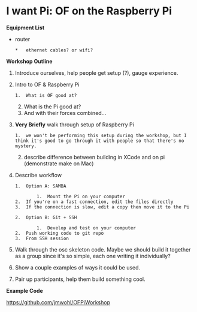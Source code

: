 # I want Pi: OF on the Raspberry Pi

**Equipment List**

*   router

        *   ethernet cables? or wifi?

**Workshop Outline**

1.  Introduce ourselves, help people get setup (?), gauge experience.
2.  Intro to OF & Raspberry Pi

        1.  What is OF good at?
    2.  What is the Pi good at?
    3.  And with their forces combined...

3.  **Very Briefly** walk through setup of Raspberry Pi

        1.  we won't be performing this setup during the workshop, but I think it's good to go through it with people so that there's no mystery.
    2.  describe difference between building in XCode and on pi (demonstrate make on Mac)

4.  Describe workflow

        1.  Option A: SAMBA

                1.  Mount the Pi on your computer
        2.  If you're on a fast connection, edit the files directly
        3.  If the connection is slow, edit a copy then move it to the Pi

        2.  Option B: Git + SSH

                1.  Develop and test on your computer
        2.  Push working code to git repo
        3.  From SSH session

5.  Walk through the osc skeleton code. Maybe we should build it together as a group since it's so simple, each one writing it individually?
6.  Show a couple examples of ways it could be used.
7.  Pair up participants, help them build something cool.

**Example Code**

[](https://github.com/jmwohl/OFPiWorkshop)https://github.com/jmwohl/OFPiWorkshop